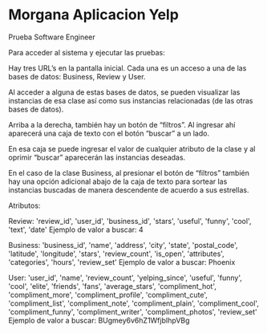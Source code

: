 # Morgana Aplicacion Yelp
 Prueba Software Engineer

 Para acceder al sistema y ejecutar las pruebas:

 Hay tres URL’s en la pantalla inicial. Cada una es un acceso a una de las bases de datos: Business, Review y User. 

 Al acceder a alguna de estas bases de datos, se pueden visualizar las instancias de esa clase así como sus instancias relacionadas (de las otras bases de datos). 

 Arriba a la derecha, también hay un botón de “filtros”. Al ingresar ahí aparecerá una caja de texto con el botón “buscar” a un lado. 

 En esa caja se puede ingresar el valor de cualquier atributo de la clase y al oprimir “buscar” aparecerán las instancias deseadas.

 En el caso de la clase Business, al presionar el botón de “filtros” también hay una opción adicional abajo de la caja de texto para sortear las instancias buscadas de manera descendente de acuerdo a sus estrellas.

 Atributos:

 Review: 'review_id', 'user_id', 'business_id', 'stars', 'useful', 'funny', 'cool', 'text', 'date'
 Ejemplo de valor a buscar: 4

 Business: 'business_id', 'name', 'address', 'city', 'state', 'postal_code', 'latitude', 'longitude', 'stars', 'review_count', 'is_open', 'attributes', 'categories', 'hours', 'review_set'
 Ejemplo de valor a buscar: Phoenix

 User: 'user_id', 'name', 'review_count', 'yelping_since', 'useful', 'funny', 'cool', 'elite', 'friends', 'fans', 'average_stars', 'compliment_hot', 'compliment_more', 'compliment_profile', 'compliment_cute', 'compliment_list', 'compliment_note', 'compliment_plain', 'compliment_cool', 'compliment_funny', 'compliment_writer', 'compliment_photos', 'review_set'
 Ejemplo de valor a buscar: BUgmey6v6hZ1WfjbIhpVBg
